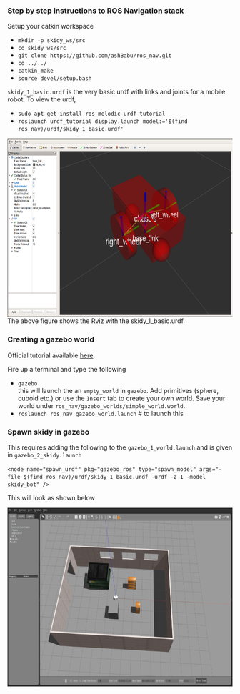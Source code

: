 ### Step by step instructions to ROS Navigation stack
Setup your catkin workspace
* `mkdir -p skidy_ws/src`
* `cd skidy_ws/src`
* `git clone https://github.com/ashBabu/ros_nav.git`
* `cd ../../`
* `catkin_make`
* `source devel/setup.bash`


`skidy_1_basic.urdf` is the very basic urdf with links and joints for a mobile robot. To view the urdf,
* `sudo apt-get install ros-melodic-urdf-tutorial`
* `roslaunch urdf_tutorial display.launch model:='$(find ros_nav)/urdf/skidy_1_basic.urdf'`

<img style="float: left;" title="skidy basic" src="images/skidy_1_basic.png" alt="spacecraftRobot" width="800" height="400"/>


The above figure shows the Rviz with the skidy_1_basic.urdf.

### Creating a gazebo world
Official tutorial available [here](https://classic.gazebosim.org/tutorials?tut=build_world&ver=1.9).

Fire up a terminal and type the following
* `gazebo`  
this will launch the an `empty_world` in `gazebo`. Add primitives (sphere, cuboid etc.) or use the `Insert` tab to create your own world. Save your world under `ros_nav/gazebo_worlds/simple_world.world`.
* `roslaunch ros_nav gazebo_world.launch` # to launch this

### Spawn skidy in gazebo
This requires adding the following to the `gazebo_1_world.launch` and is given in `gazebo_2_skidy.launch`

`<node name="spawn_urdf" pkg="gazebo_ros" type="spawn_model" args="-file $(find ros_nav)/urdf/skidy_1_basic.urdf -urdf -z 1 -model skidy_bot" />`

This will look as shown below

<img style="float: left;" title="skidy basic" src="images/gazebo_skidy_world.png" alt="spacecraftRobot" width="800" height="400"/>
